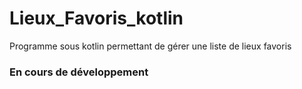 # Lieux_Favoris_kotlin
Programme sous kotlin permettant de gérer une liste de lieux favoris


### En cours de développement
